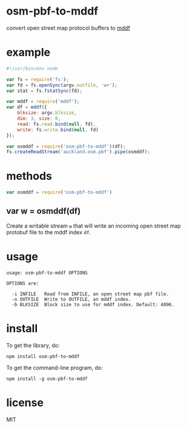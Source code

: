 # osm-pbf-to-mddf

convert open street map protocol buffers to
[mddf](https://github.com/substack/mddf)

# example

``` js
#!/usr/bin/env node

var fs = require('fs');
var fd = fs.openSync(argv.outfile, 'w+');
var stat = fs.fstatSync(fd);

var mddf = require('mddf');
var df = mddf({
    blksize: argv.blksize,
    dim: 3, size: 0,
    read: fs.read.bind(null, fd),
    write: fs.write.bind(null, fd)
});

var osmddf = require('osm-pbf-to-mddf')(df);
fs.createReadStream('auckland.osm.pbf').pipe(osmddf);
```

# methods

``` js
var osmddf = require('osm-pbf-to-mddf')
```

## var w = osmddf(df)

Create a writable stream `w` that will write an incoming open street map
protobuf file to the mddf index `df`.

# usage

```
usage: osm-pbf-to-mddf OPTIONS

OPTIONS are:

  -i INFILE   Read from INFILE, an open street map pbf file.
  -o OUTFILE  Write to OUTFILE, an mddf index.
  -b BLKSIZE  Block size to use for mddf index. Default: 4096.

```

# install

To get the library, do:

```
npm install osm-pbf-to-mddf
```

To get the command-line program, do:

```
npm install -g osm-pbf-to-mddf
```

# license

MIT
